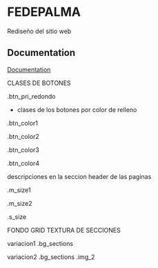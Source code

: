 
# FEDEPALMA

Rediseño del sitio web



## Documentation

[Documentation](https://linktodocumentation)

CLASES DE BOTONES

.btn_pri_redondo

- clases de los botones por color de relleno

.btn_color1

.btn_color2

.btn_color3

.btn_color4


descripciones en la seccion header de las paginas 

.m_size1

.m_size2

.s_size


FONDO GRID TEXTURA DE SECCIONES

variacion1
.bg_sections 

variacion2
.bg_sections .img_2